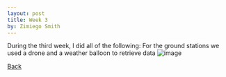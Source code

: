 ```yaml
---
layout: post
title: Week 3
by: Zimiego Smith
---
```

During the third week, I did all of the following: For the ground stations we used a drone and a weather balloon to retrieve data
![image](https://github.com/zimiegosmith/zimiegosmith.github.io/assets/171362170/ab99fefb-9392-4d86-a23f-f69a4c1272c3)


[Back](./)
